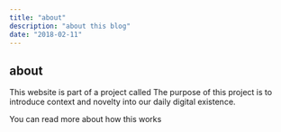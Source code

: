 ```yaml
---
title: "about"
description: "about this blog"
date: "2018-02-11"
---
```


## about

This website is part of a project called <insert name> 
The purpose of this project is to introduce context and novelty into our daily digital existence. 

You can read more about how this works <here>

